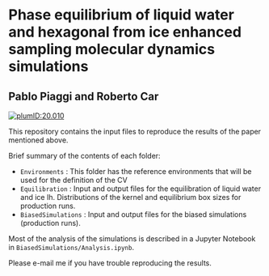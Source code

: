 # Phase equilibrium of liquid water and hexagonal from ice enhanced sampling molecular dynamics simulations
## Pablo Piaggi and Roberto Car

[![plumID:20.010](https://www.plumed-nest.org/eggs/20/010/badge.svg)](https://www.plumed-nest.org/eggs/20/010/)

This repository contains the input files to reproduce the results of the paper mentioned above. 

Brief summary of the contents of each folder:
* ```Environments``` : This folder has the reference environments that will be used for the definition of the CV
* ```Equilibration``` : Input and output files for the equilibration of liquid water and ice Ih. Distributions of the kernel and equilibrium box sizes for production runs.
* ```BiasedSimulations``` : Input and output files for the biased simulations (production runs).

Most of the analysis of the simulations is described in a Jupyter Notebook in ```BiasedSimulations/Analysis.ipynb```.

Please e-mail me if you have trouble reproducing the results.
